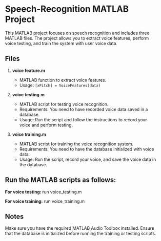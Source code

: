 # Speech-Recognition MATLAB Project

This MATLAB project focuses on speech recognition and includes three MATLAB files. The project allows you to extract voice features, perform voice testing, and train the system with user voice data.

## Files

1. **voice feature.m**
   - MATLAB function to extract voice features.
   - Usage: `[xPitch] = VoiceFeatures(data)`

2. **voice testing.m**
   - MATLAB script for testing voice recognition.
   - Requirements: You need to have recorded voice data saved in a database.
   - Usage: Run the script and follow the instructions to record your voice and perform testing.

3. **voice training.m**
   - MATLAB script for training the voice recognition system.
   - Requirements: You need to have the database initialized with voice data.
   - Usage: Run the script, record your voice, and save the voice data in the database.

## Run the MATLAB scripts as follows:

**For voice testing:**
run voice_testing.m

**For voice training:**
run voice_training.m

## Notes
Make sure you have the required MATLAB Audio Toolbox installed.
Ensure that the database is initialized before running the training or testing scripts.